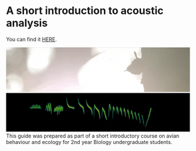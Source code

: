 
# A short introduction to acoustic analysis

You can find it [HERE](https://nilomr.github.io/bioacoustics-practical).

![](reports/figures/wren.gif)
![](reports/figures/sample-spec.png)
This guide was prepared as part of a short introductory course on avian behaviour and ecology for 2nd year Biology undergraduate students. 